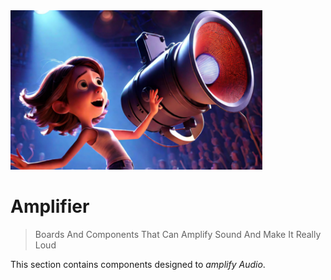 <img src="/assets/images/amplifier.png" width="80%" height="80%" />

# Amplifier

> Boards And Components That Can Amplify Sound And Make It Really Loud

This section contains components designed to *amplify Audio*.